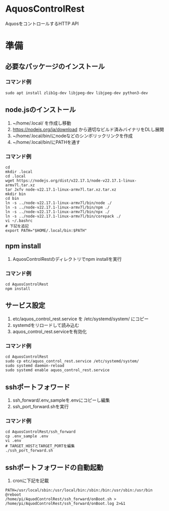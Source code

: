 # AquosControlRest

AquosをコントロールするHTTP API

# 準備

## 必要なパッケージのインストール
### コマンド例
```shell
sudo apt install zlib1g-dev libjpeg-dev libjpeg-dev python3-dev
``` 

## node.jsのインストール
1. ~/home/.local/ を作成し移動
2. https://nodejs.org/ja/download から適切なビルド済みバイナリをDLし展開
3. ~/home/.local/bin/にnodeなどのシンボリックリンクを作成
4. ~/home/.local/bin/にPATHを通す

### コマンド例
```shell
cd
mkdir .local
cd .local
wget https://nodejs.org/dist/v22.17.1/node-v22.17.1-linux-armv7l.tar.xz
tar Jxfv node-v22.17.1-linux-armv7l.tar.xz.tar.xz
mkdir bin
cd bin
ln -s ../node-v22.17.1-linux-armv7l/bin/node ./
ln -s ../node-v22.17.1-linux-armv7l/bin/npm ./
ln -s ../node-v22.17.1-linux-armv7l/bin/npx ./
ln -s ../node-v22.17.1-linux-armv7l/bin/corepack ./
vi ~/.bashrc
# 下記を追記
export PATH="$HOME/.local/bin:$PATH"
```

## npm install
1. AquosControlRestのディレクトリでnpm installを実行

### コマンド例
```shell
cd AquosControlRest
npm install
```

## サービス設定
1. etc/aquos_control_rest.service を /etc/systemd/system/ にコピー
2. systemdをリロードして読み込む
3. aquos_control_rest.serviceを有効化

### コマンド例
```shell
cd AquosControlRest
sudo cp etc/aquos_control_rest.service /etc/systemd/system/
sudo systemd daemon-reload
sudo systemd enable aquos_control_rest.service
```

## sshポートフォワード
1. ssh_forward/.env_sampleを.envにコピーし編集
2. ssh_port_forward.shを実行

### コマンド例
```shell
cd AquosControlRest/ssh_forward
cp .env_sample .env
vi .env
# TARGET_HOSTとTARGET_PORTを編集
./ssh_port_forward.sh
```

## sshポートフォワードの自動起動
1. cronに下記を記載
```
PATH=/usr/local/sbin:/usr/local/bin:/sbin:/bin:/usr/sbin:/usr/bin
@reboot                  /home/pi/AquodControlRest/ssh_forward/onBoot.sh > /home/pi/AquodControlRest/ssh_forward/onBoot.log 2>&1
```
